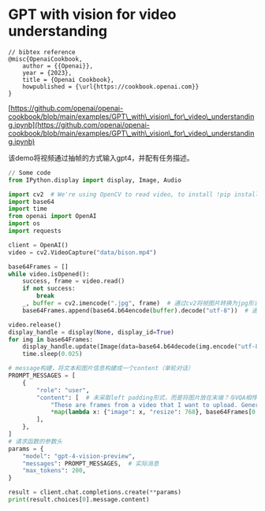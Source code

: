 # GPT with vision for video understanding

```
// bibtex reference
@misc{OpenaiCookbook,
    author = {{Openai}},
    year = {2023},
    title = {Openai Cookbook},
    howpublished = {\url{https://cookbook.openai.com}}    
}
```

[https://github.com/openai/openai-cookbook/blob/main/examples/GPT\_with\_vision\_for\_video\_understanding.ipynb](https://github.com/openai/openai-cookbook/blob/main/examples/GPT\_with\_vision\_for\_video\_understanding.ipynb)

该demo将视频通过抽帧的方式输入gpt4，并配有任务描述。

```python
// Some code
from IPython.display import display, Image, Audio

import cv2  # We're using OpenCV to read video, to install !pip install opencv-python
import base64
import time
from openai import OpenAI
import os
import requests

client = OpenAI()
video = cv2.VideoCapture("data/bison.mp4")

base64Frames = []
while video.isOpened():
    success, frame = video.read()
    if not success:
        break
    _, buffer = cv2.imencode(".jpg", frame)  # 通过cv2将帧图片转换为jpg形式并压缩
    base64Frames.append(base64.b64encode(buffer).decode("utf-8"))  # 通过base64将字节流编码

video.release()
display_handle = display(None, display_id=True)
for img in base64Frames:
    display_handle.update(Image(data=base64.b64decode(img.encode("utf-8"))))  # 本地展示需要先解码
    time.sleep(0.025)

# message构建，将文本和图片信息构建成一个content（单轮对话）
PROMPT_MESSAGES = [
    {
        "role": "user",
        "content": [  # 未采取left padding形式，而是将图片放在末端？与VQA相悖，有待尝试……
            "These are frames from a video that I want to upload. Generate a compelling description that I can upload along with the video.",
            *map(lambda x: {"image": x, "resize": 768}, base64Frames[0::50]),  # 图片帧
        ],
    },
]
# 请求函数的参数头
params = {
    "model": "gpt-4-vision-preview",
    "messages": PROMPT_MESSAGES,  # 实际消息
    "max_tokens": 200,
}

result = client.chat.completions.create(**params)
print(result.choices[0].message.content)
```
